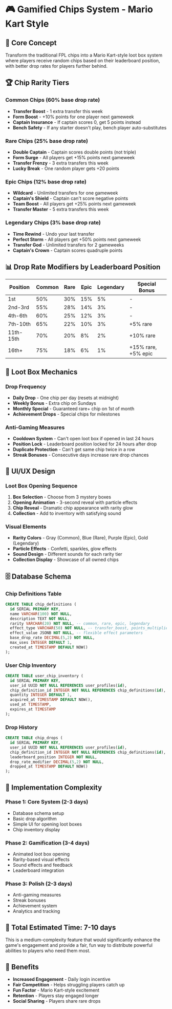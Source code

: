 # 🎮 Gamified Chips System - Mario Kart Style

## 🎯 **Core Concept**
Transform the traditional FPL chips into a Mario Kart-style loot box system where players receive random chips based on their leaderboard position, with better drop rates for players further behind.

## 🏆 **Chip Rarity Tiers**

### **Common Chips (60% base drop rate)**
- **Transfer Boost** - 1 extra transfer this week
- **Form Boost** - +10% points for one player next gameweek
- **Captain Insurance** - If captain scores 0, get 5 points instead
- **Bench Safety** - If any starter doesn't play, bench player auto-substitutes

### **Rare Chips (25% base drop rate)**
- **Double Captain** - Captain scores double points (not triple)
- **Form Surge** - All players get +15% points next gameweek
- **Transfer Frenzy** - 3 extra transfers this week
- **Lucky Break** - One random player gets +20 points

### **Epic Chips (12% base drop rate)**
- **Wildcard** - Unlimited transfers for one gameweek
- **Captain's Shield** - Captain can't score negative points
- **Team Boost** - All players get +25% points next gameweek
- **Transfer Master** - 5 extra transfers this week

### **Legendary Chips (3% base drop rate)**
- **Time Rewind** - Undo your last transfer
- **Perfect Storm** - All players get +50% points next gameweek
- **Transfer God** - Unlimited transfers for 2 gameweeks
- **Captain's Crown** - Captain scores quadruple points

## 📊 **Drop Rate Modifiers by Leaderboard Position**

| Position | Common | Rare | Epic | Legendary | Special Bonus |
|----------|--------|------|------|-----------|---------------|
| 1st | 50% | 30% | 15% | 5% | - |
| 2nd-3rd | 55% | 28% | 14% | 3% | - |
| 4th-6th | 60% | 25% | 12% | 3% | - |
| 7th-10th | 65% | 22% | 10% | 3% | +5% rare |
| 11th-15th | 70% | 20% | 8% | 2% | +10% rare |
| 16th+ | 75% | 18% | 6% | 1% | +15% rare, +5% epic |

## 🎲 **Loot Box Mechanics**

### **Drop Frequency**
- **Daily Drop** - One chip per day (resets at midnight)
- **Weekly Bonus** - Extra chip on Sundays
- **Monthly Special** - Guaranteed rare+ chip on 1st of month
- **Achievement Drops** - Special chips for milestones

### **Anti-Gaming Measures**
- **Cooldown System** - Can't open loot box if opened in last 24 hours
- **Position Lock** - Leaderboard position locked for 24 hours after drop
- **Duplicate Protection** - Can't get same chip twice in a row
- **Streak Bonuses** - Consecutive days increase rare drop chances

## 🎨 **UI/UX Design**

### **Loot Box Opening Sequence**
1. **Box Selection** - Choose from 3 mystery boxes
2. **Opening Animation** - 3-second reveal with particle effects
3. **Chip Reveal** - Dramatic chip appearance with rarity glow
4. **Collection** - Add to inventory with satisfying sound

### **Visual Elements**
- **Rarity Colors** - Gray (Common), Blue (Rare), Purple (Epic), Gold (Legendary)
- **Particle Effects** - Confetti, sparkles, glow effects
- **Sound Design** - Different sounds for each rarity tier
- **Collection Display** - Showcase of all owned chips

## 🗄️ **Database Schema**

### **Chip Definitions Table**
```sql
CREATE TABLE chip_definitions (
  id SERIAL PRIMARY KEY,
  name VARCHAR(100) NOT NULL,
  description TEXT NOT NULL,
  rarity VARCHAR(20) NOT NULL, -- common, rare, epic, legendary
  effect_type VARCHAR(50) NOT NULL, -- transfer_boost, points_multiplier, etc.
  effect_value JSONB NOT NULL, -- flexible effect parameters
  base_drop_rate DECIMAL(5,2) NOT NULL,
  max_uses INTEGER DEFAULT 1,
  created_at TIMESTAMP DEFAULT NOW()
);
```

### **User Chip Inventory**
```sql
CREATE TABLE user_chip_inventory (
  id SERIAL PRIMARY KEY,
  user_id UUID NOT NULL REFERENCES user_profiles(id),
  chip_definition_id INTEGER NOT NULL REFERENCES chip_definitions(id),
  quantity INTEGER DEFAULT 1,
  acquired_at TIMESTAMP DEFAULT NOW(),
  used_at TIMESTAMP,
  expires_at TIMESTAMP
);
```

### **Drop History**
```sql
CREATE TABLE chip_drops (
  id SERIAL PRIMARY KEY,
  user_id UUID NOT NULL REFERENCES user_profiles(id),
  chip_definition_id INTEGER NOT NULL REFERENCES chip_definitions(id),
  leaderboard_position INTEGER NOT NULL,
  drop_rate_modifier DECIMAL(5,2) NOT NULL,
  dropped_at TIMESTAMP DEFAULT NOW()
);
```

## 🔧 **Implementation Complexity**

### **Phase 1: Core System (2-3 days)**
- Database schema setup
- Basic drop algorithm
- Simple UI for opening loot boxes
- Chip inventory display

### **Phase 2: Gamification (3-4 days)**
- Animated loot box opening
- Rarity-based visual effects
- Sound effects and feedback
- Leaderboard integration

### **Phase 3: Polish (2-3 days)**
- Anti-gaming measures
- Streak bonuses
- Achievement system
- Analytics and tracking

## 🎯 **Total Estimated Time: 7-10 days**

This is a medium-complexity feature that would significantly enhance the game's engagement and provide a fair, fun way to distribute powerful abilities to players who need them most.

## 🚀 **Benefits**
- **Increased Engagement** - Daily login incentive
- **Fair Competition** - Helps struggling players catch up
- **Fun Factor** - Mario Kart-style excitement
- **Retention** - Players stay engaged longer
- **Social Sharing** - Players share rare drops
